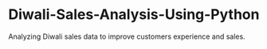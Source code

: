 # Diwali-Sales-Analysis-Using-Python
Analyzing Diwali sales data to improve customers experience and sales.
